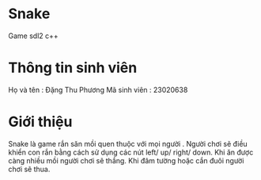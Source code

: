 # Snake
 Game sdl2 c++
# Thông tin sinh viên 
 Họ và tên : Đặng Thu Phương
 Mã sinh viên : 23020638
# Giới thiệu
 Snake là game rắn săn mồi quen thuộc với mọi người .
 Người chơi sẽ điều khiển con rắn bằng cách sử dụng các nút left/ up/ right/ down.
 Khi ăn được càng nhiều mồi người chơi sẽ thắng.
 Khi đâm tường hoặc cắn đuôi người chơi sẽ thua.
